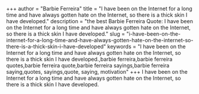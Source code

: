 +++
author = "Barbie Ferreira"
title = "I have been on the Internet for a long time and have always gotten hate on the Internet, so there is a thick skin I have developed."
description = "the best Barbie Ferreira Quote: I have been on the Internet for a long time and have always gotten hate on the Internet, so there is a thick skin I have developed."
slug = "i-have-been-on-the-internet-for-a-long-time-and-have-always-gotten-hate-on-the-internet-so-there-is-a-thick-skin-i-have-developed"
keywords = "I have been on the Internet for a long time and have always gotten hate on the Internet, so there is a thick skin I have developed.,barbie ferreira,barbie ferreira quotes,barbie ferreira quote,barbie ferreira sayings,barbie ferreira saying,quotes, sayings,quote, saying, motivation"
+++
I have been on the Internet for a long time and have always gotten hate on the Internet, so there is a thick skin I have developed.
